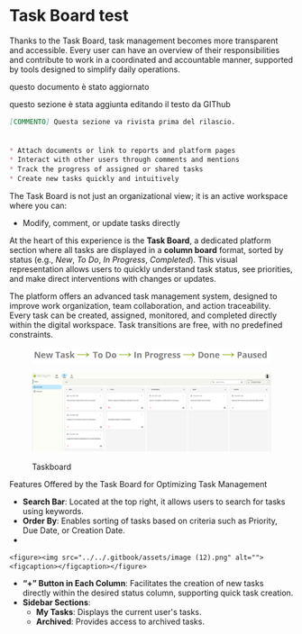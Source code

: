 # Task Board test

Thanks to the Task Board, task management becomes more transparent and accessible. Every user can have an overview of their responsibilities and contribute to work in a coordinated and accountable manner, supported by tools designed to simplify daily operations.

questo documento è stato aggiornato

questo sezione è stata aggiunta editando il testo da GIThub

```md
[COMMENTO] Questa sezione va rivista prima del rilascio.


* Attach documents or link to reports and platform pages
* Interact with other users through comments and mentions
* Track the progress of assigned or shared tasks
* Create new tasks quickly and intuitively

```

The Task Board is not just an organizational view; it is an active workspace where you can:

* Modify, comment, or update tasks directly

At the heart of this experience is the **Task Board**, a dedicated platform section where all tasks are displayed in a **column board** format, sorted by status (e.g., _New_, _To Do_, _In Progress_, _Completed_). This visual representation allows users to quickly understand task status, see priorities, and make direct interventions with changes or updates.

The platform offers an advanced task management system, designed to improve work organization, team collaboration, and action traceability. Every task can be created, assigned, monitored, and completed directly within the digital workspace. Task transitions are free, with no predefined constraints.

<figure><img src="../../.gitbook/assets/image (19).png" alt=""><figcaption></figcaption></figure>

<figure><img src="../../.gitbook/assets/image (11).png" alt=""><figcaption><p>Taskboard</p></figcaption></figure>

Features Offered by the Task Board for Optimizing Task Management

* **Search Bar**: Located at the top right, it allows users to search for tasks using keywords.​
* **Order By**: Enables sorting of tasks based on criteria such as Priority, Due Date, or Creation Date.​
*

```
<figure><img src="../../.gitbook/assets/image (12).png" alt=""><figcaption></figcaption></figure>
```

* **“+” Button in Each Column**: Facilitates the creation of new tasks directly within the desired status column, supporting quick task creation.
* **Sidebar Sections**:
  * **My Tasks**: Displays the current user's tasks.
  * **Archived**: Provides access to archived tasks.​
